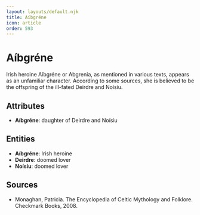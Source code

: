 ```yaml
---
layout: layouts/default.njk
title: Aíbgréne
icon: article
order: 593
---
```

# Aíbgréne

Irish heroine Aíbgréne or Abgrenia, as mentioned in various texts, appears as an unfamiliar character. According to some sources, she is believed to be the offspring of the ill-fated Deirdre and Noísiu.

## Attributes

- **Aíbgréne**: daughter of Deirdre and Noísiu

## Entities

- **Aíbgréne**: Irish heroine
- **Deirdre**: doomed lover
- **Noísiu**: doomed lover

## Sources

- Monaghan, Patricia. The Encyclopedia of Celtic Mythology and Folklore. Checkmark Books, 2008.

